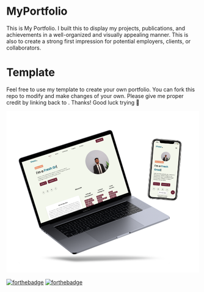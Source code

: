 # MyPortfolio

This is My Portfolio. I built this to display my projects, publications, and achievements in a well-organized and visually appealing manner. This is also to create a 
strong first impression for potential employers, clients, or collaborators. 

# 
# Template

Feel free to use my template to create your own portfolio. You can fork this repo to modify and make changes of your own. 
Please give me proper credit by linking back to <a href="https://github.com/Sharran14"> </a>. Thanks! 
Good luck trying 🌱

<img style="align-content: center;" alt="Demo" src="assets/images/previewweb.png">
 

[![forthebadge](https://forthebadge.com/images/badges/made-with-javascript.svg)](https://forthebadge.com)
[![forthebadge](https://forthebadge.com/images/badges/made-with-html_css.svg)](https://forthebadge.com)
